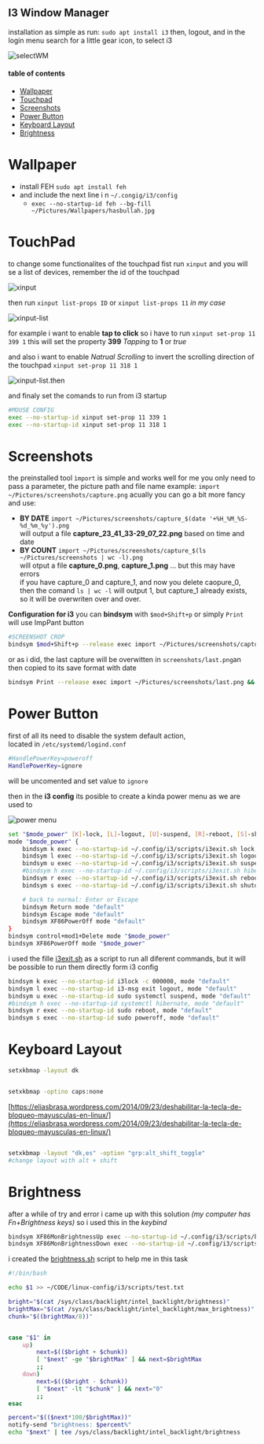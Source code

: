 ## I3 Window Manager
installation as simple as run:
`sudo apt install i3`
then, logout, and in the login menu search for a little gear icon, to select i3

![selectWM](/img/selectWM.png)

#### table of contents
- [Wallpaper](#wallpaper)
- [Touchpad](#touchpad)
- [Screenshots](#screenshots)
- [Power Button](#power-button)
- [Keyboard Layout](#keyboard-layout)
- [Brightness](#brightness)

# Wallpaper
- install FEH ```sudo apt install feh```
- and include the next line i
n `~/.congig/i3/config`
  - `exec --no-startup-id feh --bg-fill ~/Pictures/Wallpapers/hasbullah.jpg`

# TouchPad
to change some functionalites of the touchpad fist run `xinput` and you will se a list of devices, remember the id of the touchpad

![xinput](/img/xinput.png)

then run `xinput list-props ID` or `xinput list-props 11` *in my case*

![xinput-list](/img/xinput-list.png)

for example i want to enable **tap to click** so i have to run 
`xinput set-prop 11 399 1`
this will set the property **399** *Tapping* to **1** or *true*

and also i want to enable *Natrual Scrolling* to invert the scrolling direction of the touchpad
`xinput set-prop 11 318 1`

![xinput-list.then](/img/xinput-list-then.png)

and finaly set the comands to run from i3 startup
```bash
#MOUSE CONFIG
exec --no-startup-id xinput set-prop 11 339 1
exec --no-startup-id xinput set-prop 11 318 1
```


# Screenshots
the preinstalled tool `ìmport` is simple and works well for me
you only need to pass a parameter, the picture path and file name
example: `import ~/Pictures/screenshots/capture.png`
acually you can go a bit more fancy and use:
- **BY DATE**
`import ~/Pictures/screenshots/capture_$(date '+%H_%M_%S-%d_%m_%y').png`\
will output a file **capture_23_41_33-29_07_22.png** based on time and date
- **BY COUNT**
`import ~/Pictures/screenshots/capture_$(ls ~/Pictures/screenshots | wc -l).png`\
will otput a file **capture_0.png**, **capture_1.png** ... but this may have errors\
if you have capture_0 and capture_1, and now you delete caopure_0, then the comand `ls | wc -l` will output 1, but capture_1 already exists, so it will be overwriten over and over.

**Configuration for i3**
you can **bindsym** with `$mod+Shift+p` or simply `Print` will use ImpPant button
```bash
#SCREENSHOT CROP
bindsym $mod+Shift+p --release exec import ~/Pictures/screenshots/capture_$(date '+%H_%M_%S-%d_%m_%y').png
```
or as i did, the last capture will be overwitten in `screenshots/last.png`an then copied to its save format with date
```bash
bindsym Print --release exec import ~/Pictures/screenshots/last.png && cp ~/Pictures/screenshots/last.png ~Pictures/screenshots/capture_$(date '+%H_%M_%S-%d_%m_%y').png
```

# Power Button
first of all its need to disable the system default action,  
located in `/etc/systemd/logind.conf`
```bash
#HandlePowerKey=poweroff
HandlePowerKey=ignore
```
will be uncomented and set value to `ignore`

then in the **i3 config** its posible to create a kinda power menu as we are used to

![power menu](/img/powerMenu.png)

```bash
set "$mode_power" [K]-lock, [L]-logout, [U]-suspend, [R]-reboot, [S]-shutdown
mode "$mode_power" {
    bindsym k exec --no-startup-id ~/.config/i3/scripts/i3exit.sh lock, mode "default"
    bindsym l exec --no-startup-id ~/.config/i3/scripts/i3exit.sh logout, mode "default"
    bindsym u exec --no-startup-id ~/.config/i3/scripts/i3exit.sh suspend, mode "default"
    #bindsym h exec --no-startup-id ~/.config/i3/scripts/i3exit.sh hibernate, mode "default"
    bindsym r exec --no-startup-id ~/.config/i3/scripts/i3exit.sh reboot, mode "default"
    bindsym s exec --no-startup-id ~/.config/i3/scripts/i3exit.sh shutdown, mode "default"

    # back to normal: Enter or Escape
    bindsym Return mode "default"
    bindsym Escape mode "default"
    bindsym XF86PowerOff mode "default"
}
bindsym control+mod1+Delete mode "$mode_power"
bindsym XF86PowerOff mode "$mode_power"
```

i used the fille [i3exit.sh](scripts/i3exit.sh) as a script to run all diferent commands, but it will be possible to run them directly form i3 config

```bash
bindsym k exec --no-startup-id i3lock -c 000000, mode "default"
bindsym l exec --no-startup-id i3-msg exit logout, mode "default"
bindsym u exec --no-startup-id sudo systemctl suspend, mode "default"
#bindsym h exec --no-startup-id systemctl hibernate, mode "default"
bindsym r exec --no-startup-id sudo reboot, mode "default"
bindsym s exec --no-startup-id sudo poweroff, mode "default"
```


# Keyboard Layout

```bash
setxkbmap -layout dk


setxkbmap -optino caps:none
```
[https://eliasbrasa.wordpress.com/2014/09/23/deshabilitar-la-tecla-de-bloqueo-mayusculas-en-linux/](https://eliasbrasa.wordpress.com/2014/09/23/deshabilitar-la-tecla-de-bloqueo-mayusculas-en-linux/)

```bash

setxkbmap -layout "dk,es" -option "grp:alt_shift_toggle"
#change layout with alt + shift
```

# Brightness
after a while of try and error i came up with this solution
*(my computer has Fn+Brightness keys)* so i used this in the *keybind*

```bash
bindsym XF86MonBrightnessUp exec --no-startup-id ~/.config/i3/scripts/brightness.sh up
bindsym XF86MonBrightnessDown exec --no-startup-id ~/.config/i3/scripts/brightness.sh down
```

i created the [brightness.sh](scripts/brightness.sh) script to help me in this task

```bash
#!/bin/bash

echo $1 >> ~/CODE/linux-config/i3/scripts/test.txt

bright="$(cat /sys/class/backlight/intel_backlight/brightness)"
brightMax="$(cat /sys/class/backlight/intel_backlight/max_brightness)"
chunk="$((brightMax/8))"


case "$1" in
    up)
        next=$(($bright + $chunk))
        [ "$next" -ge "$brightMax" ] && next=$brightMax
        ;;
    down)
        next=$(($bright - $chunk))
        [ "$next" -lt "$chunk" ] && next="0"
        ;;
esac

percent="$(($next*100/$brightMax))"
notify-send "brightness: $percent%"
echo "$next" | tee /sys/class/backlight/intel_backlight/brightness
```